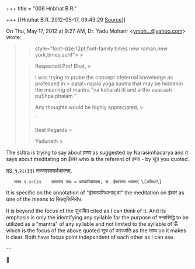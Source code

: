 +++
title = "006 Hnbhat B.R."

+++
[[Hnbhat B.R.	2012-05-17, 09:43:29 [Source](https://groups.google.com/g/bvparishat/c/Goh69IevEyo)]]



  
  

On Thu, May 17, 2012 at 9:27 AM, Dr. Yadu Moharir \<[ymoh...@yahoo.com]()\> wrote:  

> 
> >  style="font-size:12pt;font-family:times new roman,new york,times,serif"> >
> 
> > Respected Prof Bhat, >
> 
> > 
> > 
> > 
> > 
> > I was trying to probe the concept ofeternal knowledge as professed in > pata!\~najala yoga suutra that may be hiddenin the meaning of
> mantra "na ksharati iti and artho vaacaah puShpa phalam "
> > 
> > 
> > 
> > 
> > 
> > Any thoughts would be highly appreciated, >
> 
> > 
> > ``
> > 
> > 
> > Best Regards >
> 
> > 
> > 
> > 
> > 
> > Yadunath >
> 
> > 
> > 
> > 
> > 
> > 

  

The sUtra is trying to say about प्रणव as suggested by Narasimhacarya and it says about meditating on ईश्वर who is the referent of प्रणव - by सूत्र you quoted.

  

य़्S_१.२८(३३)  तज्जपस्तदर्थभावनम्.

       भाष्य १.२८(३३    प्रणवस्य जपः = प्रणवाभिधेयस्य, च .ईश्वरस्य भावनम् \[अभिधा\]

It is specific on the annotation of "ईश्वरपणिधानाद् वा" the meditation on ईश्वर as one of the means to चित्तवृत्तिनिरोध.

  

It is beyond the focus of the सुभाषित cited as I can think of it. And its emphasis is only the identifying any syllable for the purpose of मन्त्रसिद्धि to be utilized as a "mantra" of any syllable and not limited to the syllable of ऊँ which is the focus of the above quoted सूत्र of पतञ्जलि as the भाष्य on it makes it clear. Both have focus point independent of each other as I can see.

  

  

--



